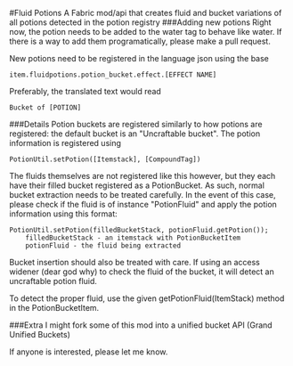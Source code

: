 #Fluid Potions
A Fabric mod/api that creates fluid and bucket variations of all potions detected in the potion registry
###Adding new potions
Right now, the potion needs to be added to the water tag to behave like water. If there is a way to add them programatically, please make a pull request.

New potions need to be registered in the language json using the base
```
item.fluidpotions.potion_bucket.effect.[EFFECT NAME]
```
Preferably, the translated text would read
```
Bucket of [POTION]
```

###Details
Potion buckets are registered similarly to how potions are registered: the default bucket is an "Uncraftable bucket". The potion information is registered using
```
PotionUtil.setPotion([Itemstack], [CompoundTag])
```
The fluids themselves are not registered like this however, but they each have their filled bucket registered as a PotionBucket.
As such, normal bucket extraction needs to be treated carefully. In the event of this case, please check if the fluid is of instance "PotionFluid" and apply the potion information using this format:
```
PotionUtil.setPotion(filledBucketStack, potionFluid.getPotion());
    filledBucketStack - an itemstack with PotionBucketItem
    potionFluid - the fluid being extracted
```
Bucket insertion should also be treated with care.
If using an access widener (dear god why) to check the fluid of the bucket, it will detect an uncraftable potion fluid.

To detect the proper fluid, use the given getPotionFluid(ItemStack) method in the PotionBucketItem.

###Extra
I might fork some of this mod into a unified bucket API (Grand Unified Buckets)

If anyone is interested, please let me know.